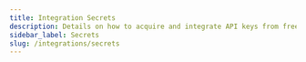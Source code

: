 ```yaml
---
title: Integration Secrets
description: Details on how to acquire and integrate API keys from free cloud services into your Install Doctor project
sidebar_label: Secrets
slug: /integrations/secrets
---
```

